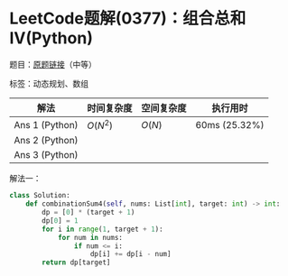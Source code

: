 # LeetCode题解(0377)：组合总和IV(Python)

题目：[原题链接](https://leetcode-cn.com/problems/combination-sum-iv/)（中等）

标签：动态规划、数组

| 解法           | 时间复杂度 | 空间复杂度 | 执行用时      |
| -------------- | ---------- | ---------- | ------------- |
| Ans 1 (Python) | $O(N^2)$   | $O(N)$     | 60ms (25.32%) |
| Ans 2 (Python) |            |            |               |
| Ans 3 (Python) |            |            |               |

解法一：

```python
class Solution:
    def combinationSum4(self, nums: List[int], target: int) -> int:
        dp = [0] * (target + 1)
        dp[0] = 1
        for i in range(1, target + 1):
            for num in nums:
                if num <= i:
                    dp[i] += dp[i - num]
        return dp[target]
```

